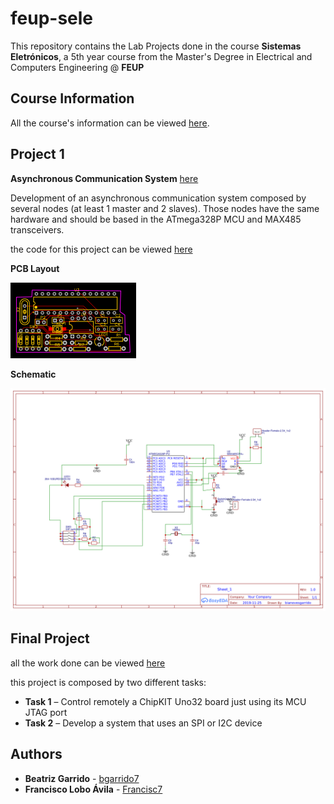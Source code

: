# feup-sele

This repository contains the Lab Projects done in the course **Sistemas Eletrónicos**, a 5th year course from the Master's Degree in Electrical and Computers Engineering @ **FEUP**

## Course Information

All the course's information can be viewed [here](https://sigarra.up.pt/feup/pt/UCURR_GERAL.FICHA_UC_VIEW?pv_ocorrencia_id=436930).

## Project 1

**Asynchronous Communication System** [here](https://github.com/bgarrido7/feup-sele/tree/master/Project%201)

Development of an asynchronous communication system composed by several nodes (at least 1 master and 2 slaves). Those nodes have the same hardware and should be based in the ATmega328P MCU and MAX485 transceivers. 

the code for this project can be viewed [here](https://github.com/bgarrido7/feup-sele/blob/master/Project%201/asynch9_T4B10/src/main.cpp)

**PCB Layout**

<img src=https://github.com/bgarrido7/feup-sele/blob/master/Project%201/asynch9_T4B10/easyeda/PCB_final-try-pcb_20191126184213.png>
  
**Schematic**

<img src="https://github.com/bgarrido7/feup-sele/blob/master/Project%201/asynch9_T4B10/easyeda/Schematic_asynch9_Sheet-1_20191126184318.png" width="800">


## Final Project 

all the work done can be viewed [here](https://github.com/bgarrido7/feup-sele/tree/master/Final%20Project)

this project is composed by two different tasks:
  - **Task 1** – Control remotely a ChipKIT Uno32 board just using its MCU JTAG port
  - **Task 2** – Develop a system that uses an SPI or I2C device
  
  
## Authors

* **Beatriz Garrido** - [bgarrido7](https://github.com/bgarrido7)
* **Francisco Lobo Ávila** - [Francisc7](https://github.com/Francisc7)
